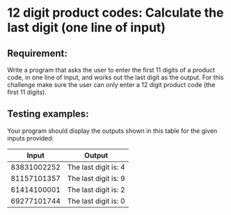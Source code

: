 # 12 digit product codes: Calculate the last digit (one line of input)

## Requirement:

Write a program that asks the user to enter the first 11 digits of a
product code, in one line of input, and works out the last digit
as the output.
For this challenge make sure the user can only enter a 12 digit
product code (the first 11 digits).

## Testing examples:

Your program should display the outputs shown in this table for the given
inputs provided:

| Input       | Output               |
| ----------- | -------------------- |
| 83831002252 | The last digit is: 4 |
| 81157101357 | The last digit is: 9 |
| 61414100001 | The last digit is: 2 |
| 69277101744 | The last digit is: 0 |
